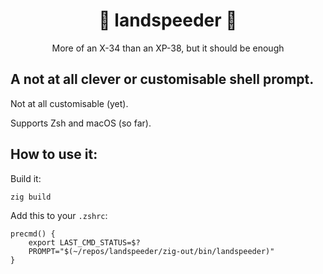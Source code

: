 <div align="center">
  <h1>💨 landspeeder 💨</h1>
  <p>More of an X-34 than an XP-38, but it should be enough</p>
</div>

## A not at all clever or customisable shell prompt.

Not at all customisable (yet).

Supports Zsh and macOS (so far).

## How to use it:

Build it:
```
zig build
```

Add this to your `.zshrc`:
```
precmd() {
    export LAST_CMD_STATUS=$?
    PROMPT="$(~/repos/landspeeder/zig-out/bin/landspeeder)"
}
```
